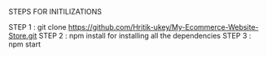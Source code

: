 STEPS FOR INITILIZATIONS

STEP 1 : git clone https://github.com/Hritik-ukey/My-Ecommerce-Website-Store.git
STEP 2 : npm install for installing all the dependencies 
STEP 3 : npm start 
